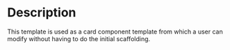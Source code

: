 # Description

This template is used as a card component template from which a user can modify without having to do the initial scaffolding.